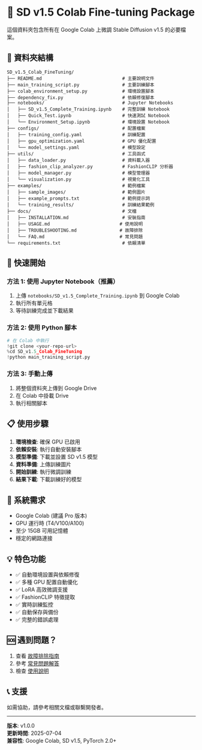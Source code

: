 # 🎨 SD v1.5 Colab Fine-tuning Package

這個資料夾包含所有在 Google Colab 上微調 Stable Diffusion v1.5 的必要檔案。

## 📁 資料夾結構

```
SD_v1.5_Colab_FineTuning/
├── README.md                              # 主要說明文件
├── main_training_script.py                # 主要訓練腳本
├── colab_environment_setup.py             # 環境設置腳本
├── dependency_fix.py                      # 依賴修復腳本
├── notebooks/                             # Jupyter Notebooks
│   ├── SD_v1.5_Complete_Training.ipynb    # 完整訓練 Notebook
│   ├── Quick_Test.ipynb                   # 快速測試 Notebook
│   └── Environment_Setup.ipynb            # 環境設置 Notebook
├── configs/                               # 配置檔案
│   ├── training_config.yaml               # 訓練配置
│   ├── gpu_optimization.yaml              # GPU 優化配置
│   └── model_settings.yaml                # 模型設定
├── utils/                                 # 工具函式
│   ├── data_loader.py                     # 資料載入器
│   ├── fashion_clip_analyzer.py           # FashionCLIP 分析器
│   ├── model_manager.py                   # 模型管理器
│   └── visualization.py                   # 視覺化工具
├── examples/                              # 範例檔案
│   ├── sample_images/                     # 範例圖片
│   ├── example_prompts.txt                # 範例提示詞
│   └── training_results/                  # 訓練結果範例
├── docs/                                  # 文檔
│   ├── INSTALLATION.md                    # 安裝指南
│   ├── USAGE.md                          # 使用說明
│   ├── TROUBLESHOOTING.md                # 故障排除
│   └── FAQ.md                            # 常見問題
└── requirements.txt                       # 依賴清單
```

## 🚀 快速開始

### 方法 1: 使用 Jupyter Notebook（推薦）
1. 上傳 `notebooks/SD_v1.5_Complete_Training.ipynb` 到 Google Colab
2. 執行所有單元格
3. 等待訓練完成並下載結果

### 方法 2: 使用 Python 腳本
```python
# 在 Colab 中執行
!git clone <your-repo-url>
%cd SD_v1.5_Colab_FineTuning
!python main_training_script.py
```

### 方法 3: 手動上傳
1. 將整個資料夾上傳到 Google Drive
2. 在 Colab 中掛載 Drive
3. 執行相關腳本

## 📋 使用步驟

1. **環境檢查**: 確保 GPU 已啟用
2. **依賴安裝**: 執行自動安裝腳本
3. **模型準備**: 下載並設置 SD v1.5 模型
4. **資料準備**: 上傳訓練圖片
5. **開始訓練**: 執行微調訓練
6. **結果下載**: 下載訓練好的模型

## 🔧 系統需求

- Google Colab (建議 Pro 版本)
- GPU 運行時 (T4/V100/A100)
- 至少 15GB 可用記憶體
- 穩定的網路連接

## 💡 特色功能

- ✅ 自動環境設置與依賴修復
- ✅ 多種 GPU 配置自動優化
- ✅ LoRA 高效微調支援
- ✅ FashionCLIP 特徵提取
- ✅ 實時訓練監控
- ✅ 自動保存與備份
- ✅ 完整的錯誤處理

## 🆘 遇到問題？

1. 查看 [故障排除指南](docs/TROUBLESHOOTING.md)
2. 參考 [常見問題解答](docs/FAQ.md)
3. 檢查 [使用說明](docs/USAGE.md)

## 📞 支援

如需協助，請參考相關文檔或聯繫開發者。

---

**版本**: v1.0.0  
**更新時間**: 2025-07-04  
**兼容性**: Google Colab, SD v1.5, PyTorch 2.0+
